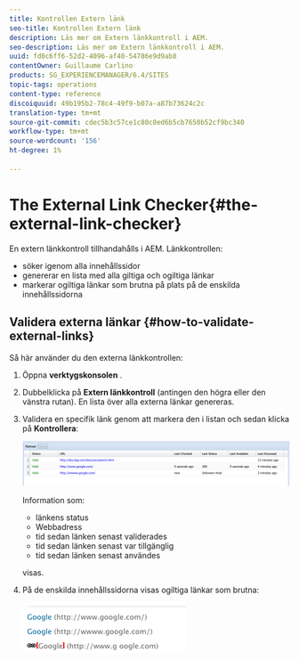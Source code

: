 ```yaml
---
title: Kontrollen Extern länk
seo-title: Kontrollen Extern länk
description: Läs mer om Extern länkkontroll i AEM.
seo-description: Läs mer om Extern länkkontroll i AEM.
uuid: fd0c6ff6-52d2-4096-af40-54786e9d9ab8
contentOwner: Guillaume Carlino
products: SG_EXPERIENCEMANAGER/6.4/SITES
topic-tags: operations
content-type: reference
discoiquuid: 49b195b2-78c4-49f9-b07a-a87b73624c2c
translation-type: tm+mt
source-git-commit: cdec5b3c57ce1c80c0ed6b5cb7650b52cf9bc340
workflow-type: tm+mt
source-wordcount: '156'
ht-degree: 1%

---
```



# The External Link Checker{#the-external-link-checker}

En extern länkkontroll tillhandahålls i AEM. Länkkontrollen:

* söker igenom alla innehållssidor
* genererar en lista med alla giltiga och ogiltiga länkar
* markerar ogiltiga länkar som brutna på plats på de enskilda innehållssidorna

## Validera externa länkar {#how-to-validate-external-links}

Så här använder du den externa länkkontrollen:

1. Öppna **verktygskonsolen** .
1. Dubbelklicka på **Extern länkkontroll** (antingen den högra eller den vänstra rutan). En lista över alla externa länkar genereras.
1. Validera en specifik länk genom att markera den i listan och sedan klicka på **Kontrollera**:

   ![chlimage_1-109](assets/chlimage_1-109.png)

   Information som:

   * länkens status
   * Webbadress
   * tid sedan länken senast validerades
   * tid sedan länken senast var tillgänglig
   * tid sedan länken senast användes

   visas.

1. På de enskilda innehållssidorna visas ogiltiga länkar som brutna:

   ![chlimage_1-110](assets/chlimage_1-110.png)


